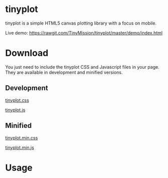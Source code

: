 # tinyplot

tinyplot is a simple HTML5 canvas plotting library with a focus on mobile.

Live demo: https://rawgit.com/TinyMission/tinyplot/master/demo/index.html


# Download

You just need to include the tinyplot CSS and Javascript files in your page.
They are available in development and minified versions.

## Development

[tinyplot.css](https://github.com/TinyMission/tinyplot/blob/master/build/tinyplot.css)

[tinyplot.js](https://github.com/TinyMission/tinyplot/blob/master/build/tinyplot.js)

## Minified

[tinyplot.min.css](https://github.com/TinyMission/tinyplot/blob/master/build/tinyplot.min.css)

[tinyplot.min.js](https://github.com/TinyMission/tinyplot/blob/master/build/tinyplot.min.js)


# Usage



